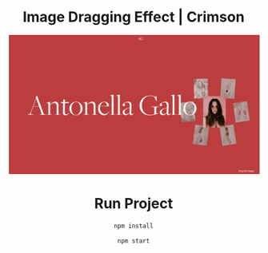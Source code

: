 <div align="center">

# Image Dragging Effect | Crimson

<img src="admin/base.png">

# Run Project

``` 
npm install
```

```
npm start
```

</div>